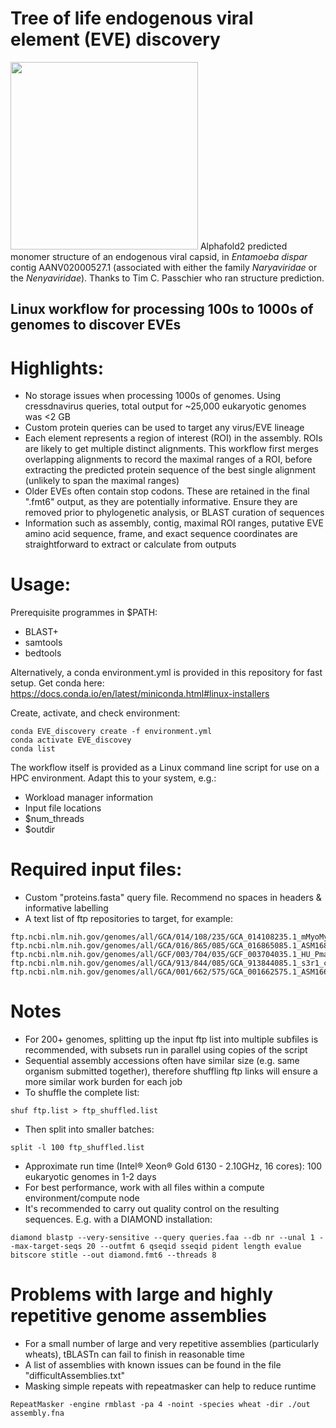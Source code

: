 # Tree of life endogenous viral element (EVE) discovery

<a href="url"><img src="https://user-images.githubusercontent.com/27350062/191244468-1b482308-5b19-4551-8978-adaabef41596.png" height="300"></a>
Alphafold2 predicted monomer structure of an endogenous viral capsid, in *Entamoeba dispar* contig AANV02000527.1 (associated with either the family *Naryaviridae* or the *Nenyaviridae*). Thanks to Tim C. Passchier who ran structure prediction. 

## Linux workflow for processing 100s to 1000s of genomes to discover EVEs

# Highlights:

- No storage issues when processing 1000s of genomes. Using cressdnavirus queries, total output for ~25,000 eukaryotic genomes was <2 GB
- Custom protein queries can be used to target any virus/EVE lineage
- Each element represents a region of interest (ROI) in the assembly. ROIs are likely to get multiple distinct alignments. This workflow first merges overlapping alignments to record the maximal ranges of a ROI, before extracting the predicted protein sequence of the best single alignment (unlikely to span the maximal ranges)
- Older EVEs often contain stop codons. These are retained in the final ".fmt6" output, as they are potentially informative. Ensure they are removed prior to phylogenetic analysis, or BLAST curation of sequences
- Information such as assembly, contig, maximal ROI ranges, putative EVE amino acid sequence, frame, and exact sequence coordinates are straightforward to extract or calculate from outputs

# Usage:

Prerequisite programmes in $PATH:
- BLAST+
- samtools
- bedtools

Alternatively, a conda environment.yml is provided in this repository for fast setup.
Get conda here:
https://docs.conda.io/en/latest/miniconda.html#linux-installers

Create, activate, and check environment:
```
conda EVE_discovery create -f environment.yml
conda activate EVE_discovey
conda list
```

The workflow itself is provided as a Linux command line script for use on a HPC environment. Adapt this to your system, e.g.:
- Workload manager information
- Input file locations
- $num_threads
- $outdir

# Required input files:
- Custom "proteins.fasta" query file. Recommend no spaces in headers & informative labelling
- A text list of ftp repositories to target, for example:
```
ftp.ncbi.nlm.nih.gov/genomes/all/GCA/014/108/235/GCA_014108235.1_mMyoMyo1.p
ftp.ncbi.nlm.nih.gov/genomes/all/GCA/016/865/085/GCA_016865085.1_ASM1686508v1
ftp.ncbi.nlm.nih.gov/genomes/all/GCF/003/704/035/GCF_003704035.1_HU_Pman_2.1.3
ftp.ncbi.nlm.nih.gov/genomes/all/GCA/913/844/085/GCA_913844085.1_s3r1_clone4_genome
ftp.ncbi.nlm.nih.gov/genomes/all/GCA/001/662/575/GCA_001662575.1_ASM166257v1 
```

# Notes
- For 200+ genomes, splitting up the input ftp list into multiple subfiles is recommended, with subsets run in parallel using copies of the script
- Sequential assembly accessions often have similar size (e.g. same organism submitted together), therefore shuffling ftp links will ensure a more similar work burden for each job
- To shuffle the complete list: 
```
shuf ftp.list > ftp_shuffled.list
```
- Then split into smaller batches:
```
split -l 100 ftp_shuffled.list
```
- Approximate run time (Intel® Xeon® Gold 6130 - 2.10GHz, 16 cores): 100 eukaryotic genomes in 1-2 days
- For best performance, work with all files within a compute environment/compute node
- It's recommended to carry out quality control on the resulting sequences. E.g. with a DIAMOND installation:
```
diamond blastp --very-sensitive --query queries.faa --db nr --unal 1 --max-target-seqs 20 --outfmt 6 qseqid sseqid pident length evalue bitscore stitle --out diamond.fmt6 --threads 8
```

# Problems with large and highly repetitive genome assemblies
- For a small number of large and very repetitive assemblies (particularly wheats), tBLASTn can fail to finish in reasonable time
- A list of assemblies with known issues can be found in the file "difficultAssemblies.txt"
- Masking simple repeats with repeatmasker can help to reduce runtime
```
RepeatMasker -engine rmblast -pa 4 -noint -species wheat -dir ./out assembly.fna
```
